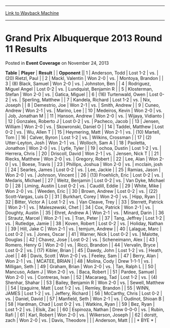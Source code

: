 
---
[Link to Wayback Machine](https://web.archive.org/web/20220120180113/https://magic.wizards.com/en/articles/archive/event-coverage/grand-prix-albuquerque-2013-round-11-results-2013-11-24)

[_metadata_:description]:- "TablePlayerResult Opponent 1Anderson, ToddLost 1-2vs.(20) Rietzl, Paul 2Mackl, ValentinWon 2-0vs.Montoya, Brandon 3(8) Black, SamuelWon 2-0vs.Johnston, Ben 4Rodriguez, Miguel AngelLost 0-2vs.Lundquist, Benjamin R 5Klosterman, StefanWon 2-0vs.Gatica, Miguel 6(16) Turtenwald, OwenLost 0-2vs.Sperling, Matthew 7Kandela, RichardLost 1-2vs.Nix, Joseph 8Demestrio, JoeWon 2-1vs.Smith,"
[_metadata_:generator]:- "Drupal 7 (http://drupal.org)"
[_metadata_:node]:- "437426"
[_metadata_:publish_date]:- "2013-11-24"
[_metadata_:source]:- "div-main-content"
[_metadata_:title]:- "Grand Prix Albuquerque 2013 Round 11 Results"
[_metadata_:wayback_capture_timestamp]:- "2022-01-20 18:01:13"
[_metadata_:wayback_raw_url]:- "https://web.archive.org/web/20220120180113id_/https://magic.wizards.com/en/articles/archive/event-coverage/grand-prix-albuquerque-2013-round-11-results-2013-11-24"
[_metadata_:wayback_url]:- "https://magic.wizards.com/en/articles/archive/event-coverage/grand-prix-albuquerque-2013-round-11-results-2013-11-24"
---


Grand Prix Albuquerque 2013 Round 11 Results
============================================



 Posted in **Event Coverage**
 on November 24, 2013 












 **Table** | **Player** | **Result** |  | **Opponent** ||  1 | Anderson, Todd | Lost 1-2 | vs. | (20) Rietzl, Paul |
|  2 | Mackl, Valentin | Won 2-0 | vs. | Montoya, Brandon |
|  3 | (8) Black, Samuel | Won 2-0 | vs. | Johnston, Ben |
|  4 | Rodriguez, Miguel Angel | Lost 0-2 | vs. | Lundquist, Benjamin R |
|  5 | Klosterman, Stefan | Won 2-0 | vs. | Gatica, Miguel |
|  6 | (16) Turtenwald, Owen | Lost 0-2 | vs. | Sperling, Matthew |
|  7 | Kandela, Richard | Lost 1-2 | vs. | Nix, Joseph |
|  8 | Demestrio, Joe | Won 2-1 | vs. | Smith, Andrew |
|  9 | Cuneo, Andrew | Won 2-1 | vs. | Marino, Lee |
|  10 | Medeiros, Kevin | Won 2-0 | vs. | Job, Jonathan M |
|  11 | Hanson, Andrew | Won 2-0 | vs. | Wijaya, Vidianto |
|  12 | Gonzales, Roberto J | Lost 0-2 | vs. | Pacheco, Jacob |
|  13 | Jensen, William | Won 2-0 | vs. | Skowronski, Daniel O |
|  14 | Taddei, Matthew | Lost 0-2 | vs. | Wu, Allen T |
|  15 | Heymering, Matt | Won 2-1 | vs. | (10) Martell, Tom |
|  16 | Calver, Byron | Lost 1-2 | vs. | Wilkins, Crossman |
|  17 | (2) Utter-Leyton, Josh | Won 2-1 | vs. | Wolloch, Sam A |
|  18 | Paoletta, Jonathon | Won 2-0 | vs. | Lytle, Tyler |
|  19 | ochoa, Dustin | Lost 1-2 | vs. | Herrera, Chris |
|  20 | Driscoll, David | Won 2-1 | vs. | Jensen, Nick T |
|  21 | Riecks, Matthew | Won 2-0 | vs. | Gregory, Robert |
|  22 | Lee, Alan | Won 2-0 | vs. | Boese, Travis |
|  23 | Phillips, Joshua | Won 2-0 | vs. | mcclain, josh |
|  24 | Searles, James | Lost 0-2 | vs. | Lee, Jackie |
|  25 | Ramias, Jason | Won 2-0 | vs. | Johnson, Vincent |
|  26 | (13) Froehlich, Eric | Lost 0-2 | vs. | Medaris, Michael |
|  27 | Weitz, Benjamin | Lost 0-2 | vs. | Van Dyke, Michael D |
|  28 | Liming, Austin | Lost 0-2 | vs. | Caudill, Eddie |
|  29 | White, Mike | Won 2-0 | vs. | Weeden, Eric |
|  30 | Brown, Andrew | Lost 0-2 | vs. | (22) Scott-Vargas, Luis D |
|  31 | Burkhart, Corey | Won 2-0 | vs. | Hipp, Ryan |
|  32 | Bitter, Victor A | Lost 1-2 | vs. | Van Cleave, Trey |
|  33 | Sterrett, Patrick | Won 2-1 | vs. | Maleszewski, Chet |
|  34 | Cox, Patrick | Won 2-1 | vs. | Doughty, Austin |
|  35 | Ehret, Andrew A | Won 2-1 | vs. | Minard, Darin |
|  36 | Strautz, Marcel | Won 2-1 | vs. | Tran, Peter |
|  37 | Tang, Jeffrey | Lost 1-2 | vs. | Rutledge, Jamie |
|  38 | Koven, Robert | Lost 0-2 | vs. | Holiday, Nathan |
|  39 | Hill, Jake C | Won 2-1 | vs. | temjum, Andrew |
|  40 | Lalague, Marc | Lost 0-2 | vs. | Jones, Oscar |
|  41 | Warner, Nick | Lost 0-2 | vs. | Malotte, Douglas |
|  42 | Chavez, Jose | Lost 0-2 | vs. | Scheneimann, Alex |
|  43 | Romero, Henry G | Won 2-0 | vs. | Ricci, Brandon |
|  44 | Vervalin, Bryce | Lost 0-2 | vs. | (17) Kibler, Brian |
|  45 | Dawdy, John | Lost 1-2 | vs. | Heath, Joel |
|  46 | Davis, Scott | Won 2-0 | vs. | Feeley, Sam |
|  47 | Berry, Alan | Won 2-1 | vs. | MCATEE, BRIAN |
|  48 | Molina, Cody | Drew 1-1-1 | vs. | Milligan, Seth |
|  49 | Graham, Brian | Won 2-0 | vs. | Tan, Ralph L |
|  50 | Mancuso, Adam J | Won 2-0 | vs. | Baca, Robert |
|  51 | Pardee, Samuel | Won 2-0 | vs. | Contreras, Ivan |
|  52 | Macaraeg, Tad | Lost 1-2 | vs. | (4) Shenhar, Shahar |
|  53 | Bailey, Benjamin R | Won 2-0 | vs. | Sewell, Matthew |
|  54 | Izaguirre, Matt | Lost 1-2 | vs. | Remley, Brandon |
|  55 | WINN, JAMES | Lost 1-2 | vs. | Jeffery, Richard |
|  56 | McCarthy, Chris | Lost 0-2 | vs. | Daniel, David |
|  57 | Manfield, Seth | Won 2-1 | vs. | Oudinot, Shioan B |
|  58 | Hardman, Chad | Lost 0-2 | vs. | Watkins, Ryan |
|  59 | Bez, Ryan | Lost 1-2 | vs. | Elsik, Zac |
|  60 | Espinoza, Nathan | Drew 0-0-0 | vs. | Rubin, Rafi |
|  61 | Karl, Robert | Won 2-0 | vs. | Wilkerson, Joseph |
|  62 | dorstt, zach | Won 2-0 | vs. | Davis, Theodore |
|  | Anderson, Matt |  |  | \* BYE \* |







